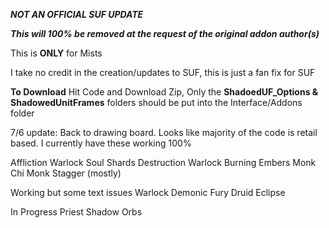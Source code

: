 ***NOT AN OFFICIAL SUF UPDATE***

***This will 100% be removed at the request of the original addon author(s)***

This is **ONLY** for Mists

I take no credit in the creation/updates to SUF, this is just a fan fix for SUF

**To Download**
Hit Code and Download Zip, Only the **ShadoedUF_Options & ShadowedUnitFrames** folders should be put into the Interface/Addons folder

7/6 update: Back to drawing board. Looks like majority of the code is retail based. I currently have these working 100%

Affliction Warlock Soul Shards
Destruction Warlock Burning Embers
Monk Chi
Monk Stagger (mostly)

Working but some text issues
Warlock Demonic Fury
Druid Eclipse

In Progress
Priest Shadow Orbs

